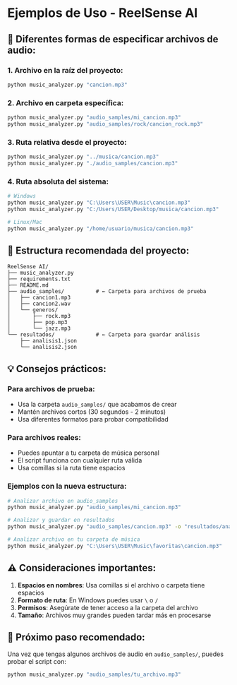 # Ejemplos de Uso - ReelSense AI

## 📁 **Diferentes formas de especificar archivos de audio:**

### **1. Archivo en la raíz del proyecto:**
```bash
python music_analyzer.py "cancion.mp3"
```

### **2. Archivo en carpeta específica:**
```bash
python music_analyzer.py "audio_samples/mi_cancion.mp3"
python music_analyzer.py "audio_samples/rock/cancion_rock.mp3"
```

### **3. Ruta relativa desde el proyecto:**
```bash
python music_analyzer.py "../musica/cancion.mp3"
python music_analyzer.py "./audio_samples/cancion.mp3"
```

### **4. Ruta absoluta del sistema:**
```bash
# Windows
python music_analyzer.py "C:\Users\USER\Music\cancion.mp3"
python music_analyzer.py "C:/Users/USER/Desktop/musica/cancion.mp3"

# Linux/Mac
python music_analyzer.py "/home/usuario/musica/cancion.mp3"
```

## 🎵 **Estructura recomendada del proyecto:**
```
ReelSense AI/
├── music_analyzer.py
├── requirements.txt
├── README.md
├── audio_samples/          # ← Carpeta para archivos de prueba
│   ├── cancion1.mp3
│   ├── cancion2.wav
│   └── generos/
│       ├── rock.mp3
│       ├── pop.mp3
│       └── jazz.mp3
└── resultados/             # ← Carpeta para guardar análisis
    ├── analisis1.json
    └── analisis2.json
```

## 💡 **Consejos prácticos:**

### **Para archivos de prueba:**
- Usa la carpeta `audio_samples/` que acabamos de crear
- Mantén archivos cortos (30 segundos - 2 minutos)
- Usa diferentes formatos para probar compatibilidad

### **Para archivos reales:**
- Puedes apuntar a tu carpeta de música personal
- El script funciona con cualquier ruta válida
- Usa comillas si la ruta tiene espacios

### **Ejemplos con la nueva estructura:**
```bash
# Analizar archivo en audio_samples
python music_analyzer.py "audio_samples/mi_cancion.mp3"

# Analizar y guardar en resultados
python music_analyzer.py "audio_samples/cancion.mp3" -o "resultados/analisis.json"

# Analizar archivo en tu carpeta de música
python music_analyzer.py "C:\Users\USER\Music\favoritas\cancion.mp3"
```

## ⚠️ **Consideraciones importantes:**

1. **Espacios en nombres**: Usa comillas si el archivo o carpeta tiene espacios
2. **Formato de ruta**: En Windows puedes usar `\` o `/`
3. **Permisos**: Asegúrate de tener acceso a la carpeta del archivo
4. **Tamaño**: Archivos muy grandes pueden tardar más en procesarse

## 🚀 **Próximo paso recomendado:**
Una vez que tengas algunos archivos de audio en `audio_samples/`, puedes probar el script con:
```bash
python music_analyzer.py "audio_samples/tu_archivo.mp3"
```
